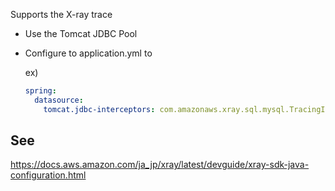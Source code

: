 Supports the X-ray trace

 - Use the Tomcat JDBC Pool
 - Configure to application.yml to 

   ex)
   ```yaml
   spring:
     datasource:
       tomcat.jdbc-interceptors: com.amazonaws.xray.sql.mysql.TracingInterceptor
   ```

## See
https://docs.aws.amazon.com/ja_jp/xray/latest/devguide/xray-sdk-java-configuration.html

